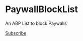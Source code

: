 # PaywallBlockList
An ABP List to block Paywalls

<a href="https://subscribe.adblockplus.org/?location=https%3A%2F%2Fraw.githubusercontent.com%2Ffpg1503%2FPaywallBlockList%2Fmaster%2Fadblock-list.txt&amp;title=Paywall%20Block%20List">Subscribe</a>
